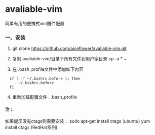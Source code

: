# avaliable-vim
简单有用的便携式vim插件配置

### 一、安装

1. git clone https://github.com/aiceflower/avaliable-vim.git

2. 复制 avaliable-vim/目录下所有文件到用户家目录 
  cp -a * ~

3. 在 .bash_profile文件中添加如下内容
```
  if [ -f ~/.bashrc.before ]; then
    . ~/.bashrc.before                                                                                                                  
  fi
```
4. 重新加载配置文件 . .bash_profile


#### 注：
如果提示没有ctags则需要安装：
  sudo apt-get install ctags (ubuntu)
  yum install ctags (RedHat系列)
